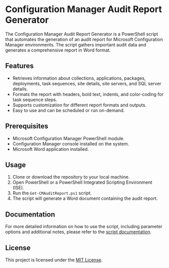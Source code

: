 # Configuration Manager Audit Report Generator

The Configuration Manager Audit Report Generator is a PowerShell script that automates the generation of an audit report for Microsoft Configuration Manager environments. The script gathers important audit data and generates a comprehensive report in Word format.

## Features

- Retrieves information about collections, applications, packages, deployments, task sequences, site details, site servers, and SQL server details.
- Formats the report with headers, bold text, indents, and color-coding for task sequence steps.
- Supports customization for different report formats and outputs.
- Easy to use and can be scheduled or run on-demand.

## Prerequisites

- Microsoft Configuration Manager PowerShell module.
- Configuration Manager console installed on the system.
- Microsoft Word application installed.

## Usage

1. Clone or download the repository to your local machine.
2. Open PowerShell or a PowerShell Integrated Scripting Environment (ISE).
3. Run the `Get-CMAuditReport.ps1` script.
4. The script will generate a Word document containing the audit report.

## Documentation

For more detailed information on how to use the script, including parameter options and additional notes, please refer to the [script documentation](./Documentation.md).

## License

This project is licensed under the [MIT License](./LICENSE).
